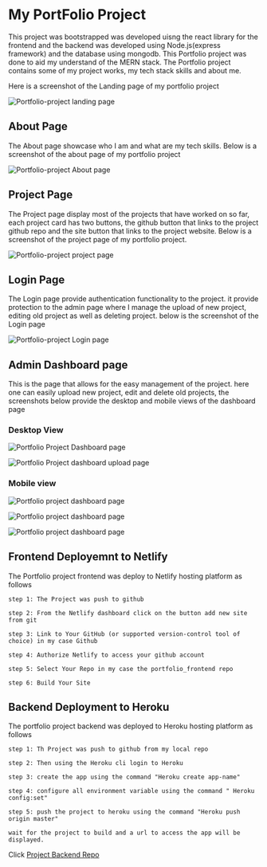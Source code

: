 # My PortFolio Project

This project was bootstrapped was developed uisng the react library for the frontend and the backend was developed using 
Node.js(express framework) and the database using mongodb. This Portfolio project was done to aid my understand of the MERN
stack. The Portfolio project contains some of my project works, my tech stack skills and about me.

Here is a screenshot of the Landing page of my portfolio project

![Portfolio-project landing page](./public/images/landing.png)


## About Page

The About page showcase who I am and what are my tech skills. Below is a screenshot of the about page of my portfolio project

![Portfolio-project About page](./public/images/About.png)



## Project Page

The Project page display most of the projects that have worked on so far, each project card has two buttons, the 
github button that links to the project github repo and the site button that links to the project website. Below is a 
screenshot of the project page  of my portfolio project.

![Portfolio-project project page](./public/images/projects.png)

## Login Page

The Login page provide authentication functionality to the project. it provide protection to the admin page where I manage the
upload of new project, editing old project as well as deleting project. below is the screenshot of the Login page

![Portfolio-project Login page](./public/images/login.png)


## Admin Dashboard page

This is the page that allows for the easy management of the project. here one can easily upload new project, edit and delete old
projects, the screenshots below provide the desktop and mobile views of the dashboard page

### Desktop View

![Portfolio Project Dashboard page](./public/images/Admin%20Dashboard.png)

![Portfolio Project dashboard upload page](./public/images/Admin_upload_page.png)

### Mobile view 

![Portfolio project dashboard page](./public/images/mobile_view.png)

![Portfolio project dashboard page](./public/images/mobile_view_nav.png)

![Portfolio project dashboard page](./public/images/mobile_upload.png)


## Frontend Deployemnt to Netlify

The Portfolio project frontend was deploy to Netlify hosting platform as follows

    step 1: The Project was push to github
    
    step 2: From the Netlify dashboard click on the button add new site from git

    step 3: Link to Your GitHub (or supported version-control tool of choice) in my case Github
     
    step 4: Authorize Netlify to access your github account

    step 5: Select Your Repo in my case the portfolio_frontend repo

    step 6: Build Your Site



## Backend Deployment to Heroku

The portfolio project backend was deployed to Heroku hosting platform as follows

    step 1: Th Project was push to github from my local repo

    step 2: Then using the Heroku cli login to Heroku

    step 3: create the app using the command "Heroku create app-name"

    step 4: configure all environment variable using the command " Heroku config:set"

    step 5: push the project to heroku using the command "Heroku push origin master"

    wait for the project to build and a url to access the app will be displayed.

Click [Project Backend Repo](https://github.com/SmtOmega/Portfolio_Backend)